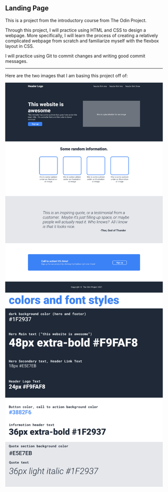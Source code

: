 Landing Page
---

This is a project from the introductory course from The Odin Project.

Through this project, I will practice using HTML and CSS to design a webpage. More specifically, I will learn the process of creating a relatively complicated webpage from scratch and familiarize myself with the flexbox layout in CSS.

I will practice using Git to commit changes and writing good commit messages.
___
Here are the two images that I am basing this project off of:

!["layout"](Images/layout.png)
!["fonts and colours"](Images/styles.png)